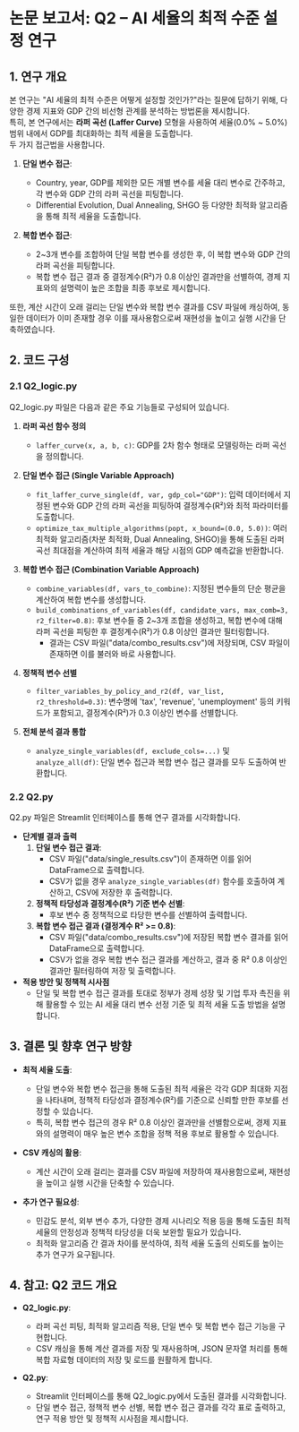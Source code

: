 # 논문 보고서: Q2 – AI 세율의 최적 수준 설정 연구

## 1. 연구 개요

본 연구는 "AI 세율의 최적 수준은 어떻게 설정할 것인가?"라는 질문에 답하기 위해, 다양한 경제 지표와 GDP 간의 비선형 관계를 분석하는 방법론을 제시합니다.  
특히, 본 연구에서는 **라퍼 곡선 (Laffer Curve)** 모형을 사용하여 세율(0.0% ~ 5.0%) 범위 내에서 GDP를 최대화하는 최적 세율을 도출합니다.  
두 가지 접근법을 사용합니다.

1. **단일 변수 접근**:  
   - Country, year, GDP를 제외한 모든 개별 변수를 세율 대리 변수로 간주하고, 각 변수와 GDP 간의 라퍼 곡선을 피팅합니다.  
   - Differential Evolution, Dual Annealing, SHGO 등 다양한 최적화 알고리즘을 통해 최적 세율을 도출합니다.

2. **복합 변수 접근**:  
   - 2~3개 변수를 조합하여 단일 복합 변수를 생성한 후, 이 복합 변수와 GDP 간의 라퍼 곡선을 피팅합니다.  
   - 복합 변수 접근 결과 중 결정계수(R²)가 0.8 이상인 결과만을 선별하여, 경제 지표와의 설명력이 높은 조합을 최종 후보로 제시합니다.

또한, 계산 시간이 오래 걸리는 단일 변수와 복합 변수 결과를 CSV 파일에 캐싱하여, 동일한 데이터가 이미 존재할 경우 이를 재사용함으로써 재현성을 높이고 실행 시간을 단축하였습니다.

## 2. 코드 구성

### 2.1 Q2_logic.py

Q2_logic.py 파일은 다음과 같은 주요 기능들로 구성되어 있습니다.

1. **라퍼 곡선 함수 정의**  
   - `laffer_curve(x, a, b, c)`: GDP를 2차 함수 형태로 모델링하는 라퍼 곡선을 정의합니다.

2. **단일 변수 접근 (Single Variable Approach)**  
   - `fit_laffer_curve_single(df, var, gdp_col="GDP")`: 입력 데이터에서 지정된 변수와 GDP 간의 라퍼 곡선을 피팅하여 결정계수(R²)와 최적 파라미터를 도출합니다.
   - `optimize_tax_multiple_algorithms(popt, x_bound=(0.0, 5.0))`: 여러 최적화 알고리즘(차분 최적화, Dual Annealing, SHGO)을 통해 도출된 라퍼 곡선 최대점을 계산하여 최적 세율과 해당 시점의 GDP 예측값을 반환합니다.

3. **복합 변수 접근 (Combination Variable Approach)**  
   - `combine_variables(df, vars_to_combine)`: 지정된 변수들의 단순 평균을 계산하여 복합 변수를 생성합니다.
   - `build_combinations_of_variables(df, candidate_vars, max_comb=3, r2_filter=0.8)`: 후보 변수들 중 2~3개 조합을 생성하고, 복합 변수에 대해 라퍼 곡선을 피팅한 후 결정계수(R²)가 0.8 이상인 결과만 필터링합니다.  
     - 결과는 CSV 파일("data/combo_results.csv")에 저장되며, CSV 파일이 존재하면 이를 불러와 바로 사용합니다.

4. **정책적 변수 선별**  
   - `filter_variables_by_policy_and_r2(df, var_list, r2_threshold=0.3)`: 변수명에 'tax', 'revenue', 'unemployment' 등의 키워드가 포함되고, 결정계수(R²)가 0.3 이상인 변수를 선별합니다.

5. **전체 분석 결과 통합**  
   - `analyze_single_variables(df, exclude_cols=...)` 및 `analyze_all(df)`: 단일 변수 접근과 복합 변수 접근 결과를 모두 도출하여 반환합니다.

### 2.2 Q2.py

Q2.py 파일은 Streamlit 인터페이스를 통해 연구 결과를 시각화합니다.

- **단계별 결과 출력**  
  1. **단일 변수 접근 결과**:  
     - CSV 파일("data/single_results.csv")이 존재하면 이를 읽어 DataFrame으로 출력합니다.
     - CSV가 없을 경우 `analyze_single_variables(df)` 함수를 호출하여 계산하고, CSV에 저장한 후 출력합니다.
  2. **정책적 타당성과 결정계수(R²) 기준 변수 선별**:  
     - 후보 변수 중 정책적으로 타당한 변수를 선별하여 출력합니다.
  3. **복합 변수 접근 결과 (결정계수 R² >= 0.8)**:  
     - CSV 파일("data/combo_results.csv")에 저장된 복합 변수 결과를 읽어 DataFrame으로 출력합니다.
     - CSV가 없을 경우 복합 변수 접근 결과를 계산하고, 결과 중 R² 0.8 이상인 결과만 필터링하여 저장 및 출력합니다.
- **적용 방안 및 정책적 시사점**  
  - 단일 및 복합 변수 접근 결과를 토대로 정부가 경제 성장 및 기업 투자 촉진을 위해 활용할 수 있는 AI 세율 대리 변수 선정 기준 및 최적 세율 도출 방법을 설명합니다.

## 3. 결론 및 향후 연구 방향

- **최적 세율 도출**:  
  - 단일 변수와 복합 변수 접근을 통해 도출된 최적 세율은 각각 GDP 최대화 지점을 나타내며, 정책적 타당성과 결정계수(R²)를 기준으로 신뢰할 만한 후보를 선정할 수 있습니다.
  - 특히, 복합 변수 접근의 경우 R² 0.8 이상인 결과만을 선별함으로써, 경제 지표와의 설명력이 매우 높은 변수 조합을 정책 적용 후보로 활용할 수 있습니다.

- **CSV 캐싱의 활용**:  
  - 계산 시간이 오래 걸리는 결과를 CSV 파일에 저장하여 재사용함으로써, 재현성을 높이고 실행 시간을 단축할 수 있습니다.

- **추가 연구 필요성**:  
  - 민감도 분석, 외부 변수 추가, 다양한 경제 시나리오 적용 등을 통해 도출된 최적 세율의 안정성과 정책적 타당성을 더욱 보완할 필요가 있습니다.
  - 최적화 알고리즘 간 결과 차이를 분석하여, 최적 세율 도출의 신뢰도를 높이는 추가 연구가 요구됩니다.

## 4. 참고: Q2 코드 개요

- **Q2_logic.py**:  
  - 라퍼 곡선 피팅, 최적화 알고리즘 적용, 단일 변수 및 복합 변수 접근 기능을 구현합니다.  
  - CSV 캐싱을 통해 계산 결과를 저장 및 재사용하며, JSON 문자열 처리를 통해 복합 자료형 데이터의 저장 및 로드를 원활하게 합니다.

- **Q2.py**:  
  - Streamlit 인터페이스를 통해 Q2_logic.py에서 도출된 결과를 시각화합니다.  
  - 단일 변수 접근, 정책적 변수 선별, 복합 변수 접근 결과를 각각 표로 출력하고, 연구 적용 방안 및 정책적 시사점을 제시합니다.